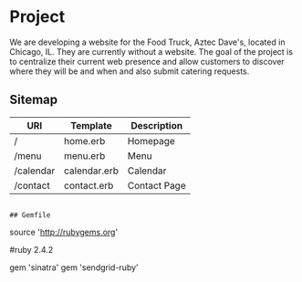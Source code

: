 # Project

We are developing a website for the Food Truck, Aztec Dave's, located in Chicago, IL. They are currently without a website. The goal of the project is to centralize their current web presence and allow customers to discover where they will be and when and also submit catering requests.

## Sitemap

|URI| Template | Description |
| --- | --- | --- |
| / | home.erb | Homepage |
| /menu | menu.erb | Menu |
| /calendar | calendar.erb | Calendar |
| /contact | contact.erb | Contact Page |


```

## Gemfile

```

source 'http://rubygems.org'

#ruby 2.4.2

gem 'sinatra'
gem 'sendgrid-ruby'

```